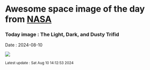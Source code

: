 
# Awesome space image of the day from [NASA](https://api.nasa.gov/)

### Today image : The Light, Dark, and Dusty Trifid
Date : 2024-08-10

![](https://apod.nasa.gov/apod/image/2408/M20OriginalLRGBHaO3S2_1024x735.jpg)

<small>Latest update : Sat Aug 10 14:12:53 2024</small>
        